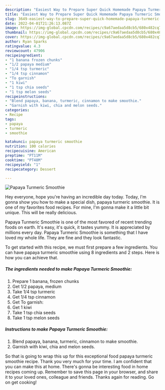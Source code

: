 ```yaml
---
description: "Easiest Way to Prepare Super Quick Homemade Papaya Turmeric Smoothie"
title: "Easiest Way to Prepare Super Quick Homemade Papaya Turmeric Smoothie"
slug: 3649-easiest-way-to-prepare-super-quick-homemade-papaya-turmeric-smoothie
date: 2022-04-01T21:26:13.087Z
image: https://img-global.cpcdn.com/recipes/c9a67aedaa5d8cb5/680x482cq70/papaya-turmeric-smoothie-recipe-main-photo.jpg
thumbnail: https://img-global.cpcdn.com/recipes/c9a67aedaa5d8cb5/680x482cq70/papaya-turmeric-smoothie-recipe-main-photo.jpg
cover: https://img-global.cpcdn.com/recipes/c9a67aedaa5d8cb5/680x482cq70/papaya-turmeric-smoothie-recipe-main-photo.jpg
author: Ryan Sparks
ratingvalue: 4.3
reviewcount: 47906
recipeingredient:
- "1 banana frozen chunks"
- "1/2 papaya medium"
- "1/4 tsp turmeric"
- "1/4 tsp cinnamon"
- "To garnish"
- "1 kiwi"
- "1 tsp chia seeds"
- "1 tsp melon seeds"
recipeinstructions:
- "Blend papaya, banana, turmeric, cinnamon to make smoothie."
- "Garnish with kiwi, chia and melon seeds."
categories:
- Recipe
tags:
- papaya
- turmeric
- smoothie

katakunci: papaya turmeric smoothie 
nutrition: 100 calories
recipecuisine: American
preptime: "PT11M"
cooktime: "PT48M"
recipeyield: "1"
recipecategory: Dessert

---
```



![Papaya Turmeric Smoothie](https://img-global.cpcdn.com/recipes/c9a67aedaa5d8cb5/680x482cq70/papaya-turmeric-smoothie-recipe-main-photo.jpg)

Hey everyone, hope you're having an incredible day today. Today, I'm gonna show you how to make a special dish, papaya turmeric smoothie. It is one of my favorites food recipes. For mine, I'm gonna make it a little bit unique. This will be really delicious.



Papaya Turmeric Smoothie is one of the most favored of recent trending foods on earth. It's easy, it's quick, it tastes yummy. It is appreciated by millions every day. Papaya Turmeric Smoothie is something that I have loved my whole life. They are fine and they look fantastic.


To get started with this recipe, we must first prepare a few ingredients. You can have papaya turmeric smoothie using 8 ingredients and 2 steps. Here is how you can achieve that.

<!--inarticleads1-->

##### The ingredients needed to make Papaya Turmeric Smoothie:

1. Prepare 1 banana, frozen chunks
1. Get 1/2 papaya, medium
1. Take 1/4 tsp turmeric
1. Get 1/4 tsp cinnamon
1. Get To garnish:
1. Get 1 kiwi
1. Take 1 tsp chia seeds
1. Take 1 tsp melon seeds




<!--inarticleads2-->

##### Instructions to make Papaya Turmeric Smoothie:

1. Blend papaya, banana, turmeric, cinnamon to make smoothie.
1. Garnish with kiwi, chia and melon seeds.




So that is going to wrap this up for this exceptional food papaya turmeric smoothie recipe. Thank you very much for your time. I am confident that you can make this at home. There's gonna be interesting food in home recipes coming up. Remember to save this page in your browser, and share it to your loved ones, colleague and friends. Thanks again for reading. Go on get cooking!
